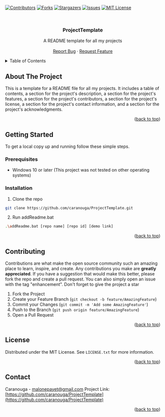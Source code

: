 [![Contributors][contributors-shield]][contributors-url]
[![Forks][forks-shield]][forks-url]
[![Stargazers][stars-shield]][stars-url]
[![Issues][issues-shield]][issues-url]
[![MIT License][license-shield]][license-url]

<br />
<div align="center">
    <h3 align="center">ProjectTemplate</h3>
    <p align="center">
        A README template for all my projects
        <br />
        <br />
        <a href="https://github.com/caranouga/ProjectTemplate/issues">Report Bug</a>
        ·
        <a href="https://github.com/caranouga/ProjectTemplate/issues">Request Feature</a>
    </p>
</div>
<details>
    <summary>Table of Contents</summary>
    <ol>
        <li>
            <a href="#about-the-project">About The Project</a>
        </li>
        <li>
            <a href="#getting-started">Getting Started</a>
            <ul>
                <li><a href="#prerequisites">Prerequisites</a></li>
                <li><a href="#installation">Installation</a></li>
            </ul>
        </li>
        <li><a href="#contributing">Contributing</a></li>
        <li><a href="#license">License</a></li>
        <li><a href="#contact">Contact</a></li>
    </ol>
</details>


## About The Project

This is a template for a README file for all my projects. It includes a table of contents, a section for the project's description, a section for the project's features, a section for the project's contributors, a section for the project's license, a section for the project's contact information, and a section for the project's acknowledgments.

<p align="right">(<a href="#top">back to top</a>)</p>


## Getting Started

To get a local copy up and running follow these simple steps.

### Prerequisites
* Windows 10 or later (This project was not tested on other operating systems)

### Installation

1. Clone the repo
```sh
git clone https://github.com/caranouga/ProjectTemplate.git
```

2. Run addReadme.bat
```sh
.\addReadme.bat [repo name] [repo id] [demo link]
```
<p align="right">(<a href="#top">back to top</a>)</p>


## Contributing

Contributions are what make the open source community such an amazing place to learn, inspire, and create. Any contributions you make are **greatly appreciated**.
If you have a suggestion that would make this better, please fork the repo and create a pull request. You can also simply open an issue with the tag "enhancement".
Don't forget to give the project a star
1. Fork the Project
2. Create your Feature Branch (`git checkout -b feature/AmazingFeature`)
3. Commit your Changes (`git commit -m 'Add some AmazingFeature'`)
4. Push to the Branch (`git push origin feature/AmazingFeature`)
5. Open a Pull Request
<p align="right">(<a href="#top">back to top</a>)</p>


## License

Distributed under the MIT License. See `LICENSE.txt` for more information.
<p align="right">(<a href="#top">back to top</a>)</p>


## Contact

Caranouga - malonepayet@gmail.com
Project Link: [https://github.com/caranouga/ProjectTemplate](https://github.com/caranouga/ProjectTemplate)
<p align="right">(<a href="#top">back to top</a>)</p>


[contributors-shield]: https://img.shields.io/github/contributors/caranouga/ProjectTemplate.svg?style=for-the-badge
[contributors-url]: https://github.com/caranouga/ProjectTemplate/graphs/contributors
[forks-shield]: https://img.shields.io/github/forks/caranouga/ProjectTemplate.svg?style=for-the-badge
[forks-url]: https://github.com/caranouga/ProjectTemplate/network/members
[stars-shield]: https://img.shields.io/github/stars/caranouga/ProjectTemplate.svg?style=for-the-badge
[stars-url]: https://github.com/caranouga/ProjectTemplate/stargazers
[issues-shield]: https://img.shields.io/github/issues/caranouga/ProjectTemplate.svg?style=for-the-badge
[issues-url]: https://github.com/caranouga/ProjectTemplate/issues
[license-shield]: https://img.shields.io/github/license/caranouga/ProjectTemplate.svg?style=for-the-badge
[license-url]: https://github.com/caranouga/ProjectTemplate/blob/master/LICENSE.txt
[product-screenshot]: images/screenshot.png
